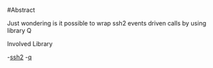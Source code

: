 #Abstract

Just wondering is it possible to wrap ssh2 events driven calls by using
library Q

Involved Library

-[ssh2](https://github.com/mscdex/ssh2)
-[q](https://github.com/kriskowal/q/)

